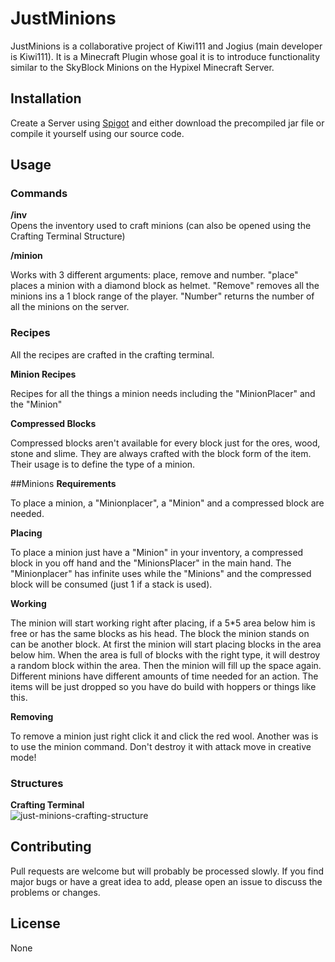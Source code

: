 # JustMinions

JustMinions is a collaborative project of Kiwi111 and Jogius (main developer is  Kiwi111). It is a Minecraft Plugin
whose goal it is to introduce functionality similar to the SkyBlock Minions on the Hypixel Minecraft Server.

## Installation

Create a Server using [Spigot](https://getbukkit.org/get/Fpt2yFn7HRTrot5uE1b8NFWtpQlYITgK) and either download the
precompiled jar file or compile it yourself using our source code.

## Usage

### Commands
**/inv**  
Opens the inventory used to craft minions (can also be opened using the Crafting Terminal Structure)

**/minion**

Works with 3 different arguments: place, remove and number. "place" places a minion with a
diamond block as helmet. "Remove" removes all the minions ins a 1 block range 
of the player. "Number" returns the number of all the minions on the server.
### Recipes
All the recipes are crafted in the crafting terminal.  

**Minion Recipes**

Recipes for all the things a minion needs including the "MinionPlacer" and the "Minion"

**Compressed Blocks**

Compressed blocks aren't available for every block just for the ores, wood, stone and slime. They are always
crafted with the block form of the item. Their usage is to define the type of a minion.

##Minions
**Requirements**

To place a minion, a "Minionplacer", a "Minion" and a compressed block are needed.

**Placing**

To place a minion just have a "Minion" in your inventory, a compressed block in you off hand
and the "MinionsPlacer" in the main hand. The "Minionplacer" has infinite uses while the "Minions" and
the compressed block will be consumed (just 1 if a stack is used).

**Working**

The minion will start working right after placing, if a 5*5 area below him is free or has the same blocks
as his head. The block the minion stands on can be another block. At first the minion will start placing
blocks in the area below him. When the area is full of blocks with the right type, it will destroy a random
block within the area. Then the minion will fill up the space again. Different minions have different amounts
of time needed for an action. The items will be just dropped so you have do build with hoppers or things like
this.

**Removing**

To remove a minion just right click it and click the red wool. Another was is to use the minion command.
Don't destroy it with attack move in creative mode!
### Structures
**Crafting Terminal**  
![just-minions-crafting-structure](https://themakowskis.de/content/just-minions-crafting-structure.png)

## Contributing
Pull requests are welcome but will probably be processed slowly. If you find major bugs or have a great idea to add,
please open an issue to discuss the problems or changes.

## License
None
